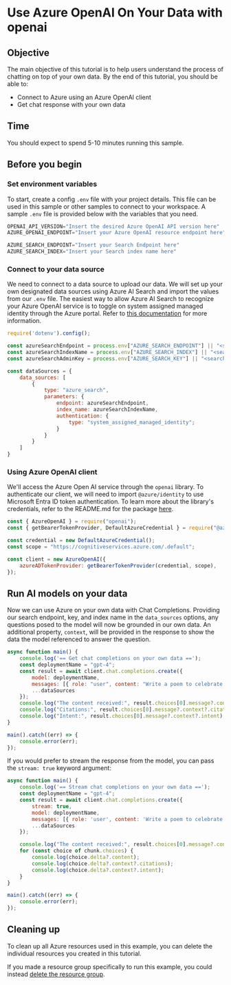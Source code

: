 # Use Azure OpenAI On Your Data with openai

## Objective

The main objective of this tutorial is to help users understand the process of chatting on top of your own data. By the end of this tutorial, you should be able to:

 - Connect to Azure using an Azure OpenAI client
 - Get chat response with your own data

## Time

You should expect to spend 5-10 minutes running this sample. 

## Before you begin

### Set environment variables

To start, create a config `.env` file with your project details. This file can be used in this sample or other samples to connect to your workspace. A sample `.env` file is provided below with the variables that you need.

```js
OPENAI_API_VERSION="Insert the desired Azure OpenAI API version here"
AZURE_OPENAI_ENDPOINT="Insert your Azure OpenAI resource endpoint here"

AZURE_SEARCH_ENDPOINT="Insert your Search Endpoint here"
AZURE_SEARCH_INDEX="Insert your Search index name here"
```

### Connect to your data source
We need to connect to a data source to upload our data. We will set up your own designated data sources using Azure AI Search and import the values from our `.env` file. The easiest way to allow Azure AI Search to recognize your Azure OpenAI service is to toggle on system assigned managed identity through the Azure portal. Refer to [this documentation](https://learn.microsoft.com/azure/ai-services/openai/how-to/use-your-data-securely#enable-managed-identity) for more information.

```js
require('dotenv').config();

const azureSearchEndpoint = process.env["AZURE_SEARCH_ENDPOINT"] || "<search endpoint>";
const azureSearchIndexName = process.env["AZURE_SEARCH_INDEX"] || "<search index>";
const azureSearchAdminKey = process.env["AZURE_SEARCH_KEY"] || "<search key>";

const dataSources = {
    data_sources: [
        {
            type: "azure_search",
            parameters: {
                endpoint: azureSearchEndpoint,
                index_name: azureSearchIndexName,
                authentication: {
                    type: "system_assigned_managed_identity";
                }
            }
        }
    ]
}
```

### Using Azure OpenAI client
We'll access the Azure Open AI service through the `openai` library. To authenticate our client, we will need to import `@azure/identity` to use Microsoft Entra ID token authentication. To learn more about the library's credentials, refer to the README.md for the package [here]( https://github.com/Azure/azure-sdk-for-js/blob/main/sdk/identity/identity/README.md).

```js
const { AzureOpenAI } = require("openai");  
const { getBearerTokenProvider, DefaultAzureCredential } = require("@azure/identity");  

const credential = new DefaultAzureCredential();      
const scope = "https://cognitiveservices.azure.com/.default";

const client = new AzureOpenAI({
    azureADTokenProvider: getBearerTokenProvider(credential, scope),
});
```

## Run AI models on your data

Now we can use Azure on your own data with Chat Completions. Providing our search endpoint, key, and index name in the `data_sources` options, any questions posed to the model will now be grounded in our own data. An additional property, `context`, will be provided in the response to show the data the model referenced to answer the question.

```js
async function main() {
    console.log('== Get chat completions on your own data ==');
    const deploymentName = "gpt-4";
    const result = await client.chat.completions.create({
        model: deploymentName, 
        messages: [{ role: "user", content: "Write a poem to celebrate my birthday!" }],
        ...dataSources
    });
    console.log("The content received:", result.choices[0].message?.content);
    console.log("Citations:", result.choices[0].message?.context?.citations);
    console.log("Intent:", result.choices[0].message?.context?.intent);
}

main().catch((err) => {
    console.error(err);
});
```

If you would prefer to stream the response from the model, you can pass the `stream: true` keyword argument:

```js
async function main() {
    console.log('== Stream chat completions on your own data ==');
    const deploymentName = "gpt-4";
    const result = await client.chat.completions.create({
        stream: true,
        model: deploymentName,
        messages: [{ role: 'user', content: 'Write a poem to celebrate my birthday!' }],
        ...dataSources
    });

    console.log("The content received:", result.choices[0].message?.content);
    for (const choice of chunk.choices) {
        console.log(choice.delta?.content);
        console.log(choice.delta?.context?.citations);
        console.log(choice.delta?.context?.intent);
    }
}

main().catch((err) => {
    console.error(err);
});
```

## Cleaning up

To clean up all Azure resources used in this example, you can delete the individual resources you created in this tutorial.

If you made a resource group specifically to run this example, you could instead [delete the resource group](https://learn.microsoft.com/en-us/azure/azure-resource-manager/management/delete-resource-group).
